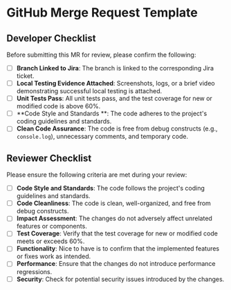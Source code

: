 # GitHub Merge Request Template

## Developer Checklist

Before submitting this MR for review, please confirm the following:

- [ ] **Branch Linked to Jira**: The branch is linked to the corresponding Jira ticket.
- [ ] **Local Testing Evidence Attached**: Screenshots, logs, or a brief video demonstrating successful local testing is attached.
- [ ] **Unit Tests Pass**: All unit tests pass, and the test coverage for new or modified code is above 60%.
- [ ] **Code Style and Standards **: The code adheres to the project's coding guidelines and standards.
- [ ] **Clean Code Assurance**: The code is free from debug constructs (e.g., `console.log`), unnecessary comments, and temporary code.

## Reviewer Checklist

Please ensure the following criteria are met during your review:

- [ ] **Code Style and Standards**: The code follows the project's coding guidelines and standards.
- [ ] **Code Cleanliness**: The code is clean, well-organized, and free from debug constructs.
- [ ] **Impact Assessment**: The changes do not adversely affect unrelated features or components.
- [ ] **Test Coverage**: Verify that the test coverage for new or modified code meets or exceeds 60%.
- [ ] **Functionality**: Nice to have is to confirm that the implemented features or fixes work as intended.
- [ ] **Performance**: Ensure that the changes do not introduce performance regressions.
- [ ] **Security**: Check for potential security issues introduced by the changes.
